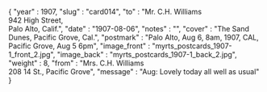{
  "year" : 1907,
  "slug" : "card014",
  "to" : "Mr. C.H. Williams<br>942 High Street,<br>Palo Alto, Calif.",
  "date" : "1907-08-06",
  "notes" : "",
  "cover" : "The Sand Dunes, Pacific Grove, Cal.",
  "postmark" : "Palo Alto, Aug 6, 8am, 1907, CAL, Pacific Grove, Aug 5 6pm",
  "image_front" : "myrts_postcards_1907-1_front_2.jpg",
  "image_back" : "myrts_postcards_1907-1_back_2.jpg",
  "weight" : 8,
  "from" : "Mrs. C.H. Williams<br>208 14 St., Pacific Grove",
  "message" : "Aug: Lovely today all well as usual"
}
